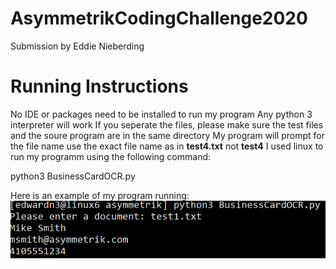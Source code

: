 # AsymmetrikCodingChallenge2020
Submission by Eddie Nieberding

# Running Instructions
No IDE or packages need to be installed to run my program
Any python 3 interpreter will work
If you seperate the files, please make sure the test files and the soure program are in the same directory
My program will prompt for the file name use the exact file name as in **test4.txt** not **test4**
I used linux to run my programm using the following command:

python3 BusinessCardOCR.py


Here is an example of my program running:
![example of my program](https://github.com/nieberdinge/AsymmetrikCodingChallenge2020/blob/master/Example.png)

